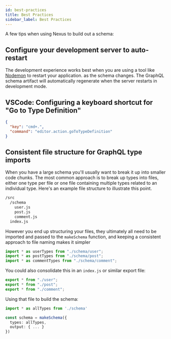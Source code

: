 ```yaml
---
id: best-practices
title: Best Practices
sidebar_label: Best Practices
---
```


A few tips when using Nexus to build out a schema:

## Configure your development server to auto-restart

The development experience works best when you are using a tool like [Nodemon](https://github.com/remy/nodemon) to restart your application. as the schema changes. The GraphQL schema artifact will automatically regenerate when the server restarts in development mode.

## VSCode: Configuring a keyboard shortcut for "Go to Type Definition"

```json
{
  "key": "cmd+.",
  "command": "editor.action.goToTypeDefinition"
}
```

## Consistent file structure for GraphQL type imports

When you have a large schema you'll usually want to break it up into smaller
code chunks. The most common approach is to break up types into files, either one type per file or one file containing multiple types related to an individual type. Here's an example file structure to illustrate this point.

```sh
/src
  /schema
    user.js
    post.js
    comment.js
  index.js
```

However you end up structuring your files, they ultimately all need to be imported and passed to the `makeSchema` function, and keeping a consistent approach to file naming makes it simpler

```ts
import * as userTypes from "./schema/user";
import * as postTypes from "./schema/post";
import * as commentTypes from "./schema/comment";
```

You could also consolidate this in an `index.js` or similar export file:

```ts
export * from "./user";
export * from "./post";
export * from "./comment";
```

Using that file to build the schema:

```ts
import * as allTypes from './schema'

const schema = makeSchema({
  types: allTypes,
  output: { ... }
})
```
